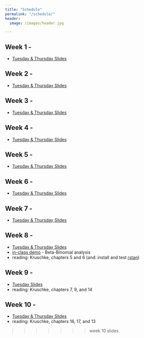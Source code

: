 ```yaml
---
title: "Schedule"
permalink: "/schedule/"
header:
  image: /images/header.jpg

---
```


## Week 1 -
* <a href="https://wcresko.github.io/UO_ABS/html/01.Week_01_Lecture_1_total.html" >Tuesday & Thursday Slides</a>

## Week 2 -
* <a href="https://wcresko.github.io/UO_ABS/html/02.Week_02_Lecture_2_total.html" >Tuesday & Thursday Slides</a>

## Week 3 -
* <a href="https://wcresko.github.io/UO_ABS/html/03.Week_03_Lecture_3_total.html" >Tuesday & Thursday Slides</a>

## Week 4 -
* <a href="https://wcresko.github.io/UO_ABS/html/04.Week_04_Lecture_4_total.html" >Tuesday & Thursday Slides</a>

## Week 5 -
* <a href="https://wcresko.github.io/UO_ABS/html/05.Week_05_Lecture_5_total.html" >Tuesday & Thursday Slides</a>

## Week 6 -
* <a href="https://wcresko.github.io/UO_ABS/html/06.Week_06_Lecture_6_total.html" >Tuesday & Thursday Slides</a>

## Week 7 -
* <a href="https://wcresko.github.io/UO_ABS/html/07.Week_07_Lecture_7_total.html" >Tuesday & Thursday Slides</a>

## Week 8 -

* [Tuesday & Thursday Slides](../html/08.Week_08_Lecture_8.slides.html)
* [in-class demo](../CLASS_MATERIALS/Demos/beta_binomial/beta_binom_demo.html) - Beta-Binomial analysis
* reading: Kruschke, chapters 5 and 6 (and: install and test [rstan](https://mc-stan.org))

## Week 9 -

* [Tuesday Slides](../html/09.Week_09_Lecture_9.slides.html)
* reading: Kruschke, chapters 7, 9, and 14

## Week 10 -

* [Tuesday & Thursday Slides](../html/10.Week_10_Lecture_10.slides.html)
* reading: Kruschke, chapters 16, 17, and 13

>>>>>>> week 10 slides
